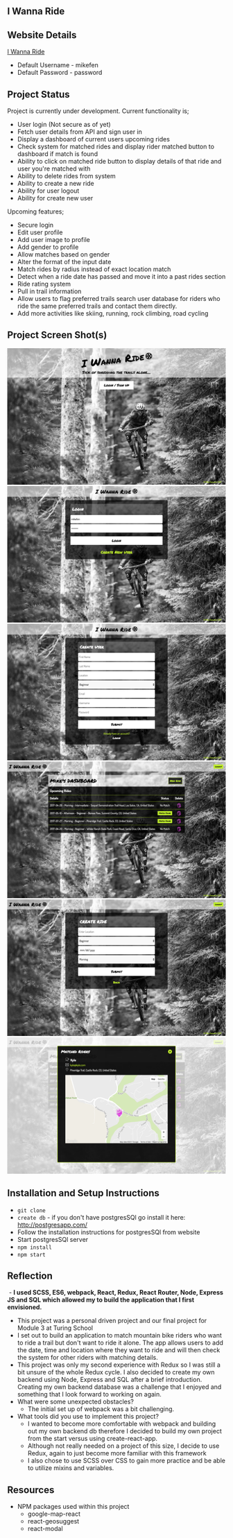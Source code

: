 ## I Wanna Ride

## Website Details

[I Wanna Ride](https://i-wanna-ride.herokuapp.com/)
* Default Username - mikefen
* Default Password - password

## Project Status

Project is currently under development. Current functionality is;

* User login (Not secure as of yet)
* Fetch user details from API and sign user in
* Display a dashboard of current users upcoming rides
* Check system for matched rides and display rider matched button to dashboard if match is found
* Ability to click on matched ride button to display details of that ride and user you're matched with
* Ability to delete rides from system
* Ability to create a new ride
* Ability for user logout
* Ability for create new user

Upcoming features;

* Secure login
* Edit user profile
* Add user image to profile
* Add gender to profile
* Allow matches based on gender
* Alter the format of the input date
* Match rides by radius instead of exact location match
* Detect when a ride date has passed and move it into a past rides section
* Ride rating system
* Pull in trail information
* Allow users to flag preferred trails search user database for riders who ride the same preferred trails and contact them directly.
* Add more activities like skiing, running, rock climbing, road cycling

## Project Screen Shot(s)

![](./project/images/i-wanna-ride.png)   
![](./project/images/login.png)   
![](./project/images/create-user.png)   
![](./project/images/dashboard.png)   
![](./project/images/create-ride.png)   
![](./project/images/matched-ride.png)   

## Installation and Setup Instructions

* `git clone`
* `create db` - if you don't have postgresSQl go install it here: http://postgresapp.com/
* Follow the installation instructions for postgresSQl from website
* Start postgresSQl server
* `npm install`
* `npm start`

## Reflection
  - **I used SCSS, ES6, webpack, React, Redux, React Router, Node, Express JS and SQL which allowed my to build the application that I first envisioned.**
  - This project was a personal driven project and our final project for Module 3 at Turing School
  - I set out to build an application to match mountain bike riders who want to ride a trail but don't want to ride it alone. The app allows users to add the date, time and location where they want to ride and will then check the system for other riders with matching details.
  - This project was only my second experience with Redux so I was still a bit unsure of the whole Redux cycle. I also decided to create my own backend using Node, Express and SQL after a brief introduction. Creating my own backend database was a challenge that I enjoyed and something that I look forward to working on again.
  - What were some unexpected obstacles?
      - The initial set up of webpack was a bit challenging.  
  - What tools did you use to implement this project?
      - I wanted to become more comfortable with webpack and building out my own backend db therefore I decided to build my own project from the start versus using create-react-app.
      - Although not really needed on a project of this size, I decide to use Redux, again to just become more familiar with this framework
      - I also chose to use SCSS over CSS to gain more practice and be able to utilize mixins and variables.

## Resources
  - NPM packages used within this project
    - google-map-react
    - react-geosuggest
    - react-modal
